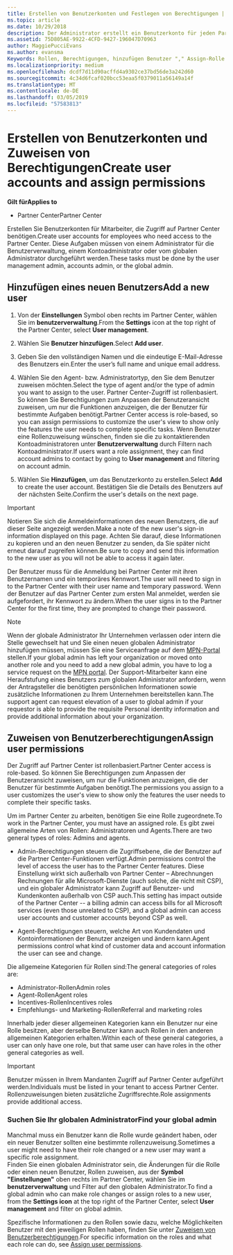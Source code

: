 ```yaml
---
title: Erstellen von Benutzerkonten und Festlegen von Berechtigungen | Partner Center
ms.topic: article
ms.date: 10/29/2018
description: Der Administrator erstellt ein Benutzerkonto für jeden Partnermitarbeiter, der Zugriff auf Partner Center benötigt.
ms.assetid: 75D805AE-9922-4CFD-9427-196047D70963
author: MaggiePucciEvans
ms.author: evansma
Keywords: Rollen, Berechtigungen, hinzufügen Benutzer "," Assign-Rolle "," Admin ","-agent
ms.localizationpriority: medium
ms.openlocfilehash: dcdf7d11d90acffd4a9302ce37bd56de3a242d60
ms.sourcegitcommit: 4c34d6fcaf020bcc53eaa5f0379011a56149a14f
ms.translationtype: MT
ms.contentlocale: de-DE
ms.lasthandoff: 03/05/2019
ms.locfileid: "57583813"
---
```

# <a name="create-user-accounts-and-assign-permissions"></a><span data-ttu-id="fe572-104">Erstellen von Benutzerkonten und Zuweisen von Berechtigungen</span><span class="sxs-lookup"><span data-stu-id="fe572-104">Create user accounts and assign permissions</span></span>

<span data-ttu-id="fe572-105">**Gilt für**</span><span class="sxs-lookup"><span data-stu-id="fe572-105">**Applies to**</span></span>

-  <span data-ttu-id="fe572-106">Partner Center</span><span class="sxs-lookup"><span data-stu-id="fe572-106">Partner Center</span></span>

<span data-ttu-id="fe572-107">Erstellen Sie Benutzerkonten für Mitarbeiter, die Zugriff auf Partner Center benötigen.</span><span class="sxs-lookup"><span data-stu-id="fe572-107">Create user accounts for employees who need access to the Partner Center.</span></span> <span data-ttu-id="fe572-108">Diese Aufgaben müssen von einem Administrator für die Benutzerverwaltung, einem Kontoadministrator oder vom globalen Administrator durchgeführt werden.</span><span class="sxs-lookup"><span data-stu-id="fe572-108">These tasks must be done by the user management admin, accounts admin, or the global admin.</span></span> 


## <a name="add-a-new-user"></a><span data-ttu-id="fe572-109">Hinzufügen eines neuen Benutzers</span><span class="sxs-lookup"><span data-stu-id="fe572-109">Add a new user</span></span>

1. <span data-ttu-id="fe572-110">Von der **Einstellungen** Symbol oben rechts im Partner Center, wählen Sie im **benutzerverwaltung**.</span><span class="sxs-lookup"><span data-stu-id="fe572-110">From the **Settings** icon at the top right of the Partner Center, select **User management**.</span></span>

2.  <span data-ttu-id="fe572-111">Wählen Sie **Benutzer hinzufügen**.</span><span class="sxs-lookup"><span data-stu-id="fe572-111">Select **Add user**.</span></span>

3.  <span data-ttu-id="fe572-112">Geben Sie den vollständigen Namen und die eindeutige E-Mail-Adresse des Benutzers ein.</span><span class="sxs-lookup"><span data-stu-id="fe572-112">Enter the user’s full name and unique email address.</span></span>

4.  <span data-ttu-id="fe572-113">Wählen Sie den Agent- bzw. Administratortyp, den Sie dem Benutzer zuweisen möchten.</span><span class="sxs-lookup"><span data-stu-id="fe572-113">Select the type of agent and/or the type of admin you want to assign to the user.</span></span> <span data-ttu-id="fe572-114">Partner Center-Zugriff ist rollenbasiert. So können Sie Berechtigungen zum Anpassen der Benutzeransicht zuweisen, um nur die Funktionen anzuzeigen, die der Benutzer für bestimmte Aufgaben benötigt.</span><span class="sxs-lookup"><span data-stu-id="fe572-114">Partner Center access is role-based, so you can assign permissions to customize the user's view to show only the features the user needs to complete specific tasks.</span></span>  <span data-ttu-id="fe572-115">Wenn Benutzer eine Rollenzuweisung wünschen, finden sie die zu kontaktierenden Kontoadministratoren unter **Benutzerverwaltung** durch Filtern nach Kontoadministrator.</span><span class="sxs-lookup"><span data-stu-id="fe572-115">If users want a role assignment, they can find account admins to contact by going to **User management** and filtering on account admin.</span></span>

5.  <span data-ttu-id="fe572-116">Wählen Sie **Hinzufügen**, um das Benutzerkonto zu erstellen.</span><span class="sxs-lookup"><span data-stu-id="fe572-116">Select **Add** to create the user account.</span></span> <span data-ttu-id="fe572-117">Bestätigen Sie die Details des Benutzers auf der nächsten Seite.</span><span class="sxs-lookup"><span data-stu-id="fe572-117">Confirm the user's details on the next page.</span></span>

> [!IMPORTANT]  
> <span data-ttu-id="fe572-118">Notieren Sie sich die Anmeldeinformationen des neuen Benutzers, die auf dieser Seite angezeigt werden.</span><span class="sxs-lookup"><span data-stu-id="fe572-118">Make a note of the new user's sign-in information displayed on this page.</span></span> <span data-ttu-id="fe572-119">Achten Sie darauf, diese Informationen zu kopieren und an den neuen Benutzer zu senden, da Sie später nicht erneut darauf zugreifen können.</span><span class="sxs-lookup"><span data-stu-id="fe572-119">Be sure to copy and send this information to the new user as you will not be able to access it again later.</span></span> 

<span data-ttu-id="fe572-120">Der Benutzer muss für die Anmeldung bei Partner Center mit ihren Benutzernamen und ein temporäres Kennwort.</span><span class="sxs-lookup"><span data-stu-id="fe572-120">The user will need to sign in to the Partner Center with their user name and temporary password.</span></span> <span data-ttu-id="fe572-121">Wenn der Benutzer auf das Partner Center zum ersten Mal anmeldet, werden sie aufgefordert, ihr Kennwort zu ändern.</span><span class="sxs-lookup"><span data-stu-id="fe572-121">When the user signs in to the Partner Center for the first time, they are prompted to change their password.</span></span> 

> [!NOTE]  
>  <span data-ttu-id="fe572-122">Wenn der globale Administrator Ihr Unternehmen verlassen oder intern die Stelle gewechselt hat und Sie einen neuen globalen Administrator hinzufügen müssen, müssen Sie eine Serviceanfrage auf dem [MPN-Portal](https://partner.microsoft.com/support) stellen.</span><span class="sxs-lookup"><span data-stu-id="fe572-122">If your global admin has left your organization or moved onto another role and you need to add a new global admin, you have to log a service request on the [MPN portal](https://partner.microsoft.com/support).</span></span> <span data-ttu-id="fe572-123">Der Support-Mitarbeiter kann eine Heraufstufung eines Benutzers zum globalen Administrator anfordern, wenn der Antragsteller die benötigten persönlichen Informationen sowie zusätzliche Informationen zu Ihrem Unternehmen bereitstellen kann.</span><span class="sxs-lookup"><span data-stu-id="fe572-123">The support agent can request elevation of a user to global admin if your requestor is able to provide the requisite Personal identity information and provide additional information about your organization.</span></span>

## <a name="assign-user-permissions"></a><span data-ttu-id="fe572-124">Zuweisen von Benutzerberechtigungen</span><span class="sxs-lookup"><span data-stu-id="fe572-124">Assign user permissions</span></span>

<span data-ttu-id="fe572-125">Der Zugriff auf Partner Center ist rollenbasiert.</span><span class="sxs-lookup"><span data-stu-id="fe572-125">Partner Center access is role-based.</span></span> <span data-ttu-id="fe572-126">So können Sie Berechtigungen zum Anpassen der Benutzeransicht zuweisen, um nur die Funktionen anzuzeigen, die der Benutzer für bestimmte Aufgaben benötigt.</span><span class="sxs-lookup"><span data-stu-id="fe572-126">The permissions you assign to a user customizes the user's view to show only the features the user needs to complete their specific tasks.</span></span> 

<span data-ttu-id="fe572-127">Um im Partner Center zu arbeiten, benötigen Sie eine Rolle zugeordnete.</span><span class="sxs-lookup"><span data-stu-id="fe572-127">To work in the Partner Center, you must have an assigned role.</span></span>  <span data-ttu-id="fe572-128">Es gibt zwei allgemeine Arten von Rollen: Administratoren und Agents.</span><span class="sxs-lookup"><span data-stu-id="fe572-128">There are two general types of roles: Admins and agents.</span></span>

- <span data-ttu-id="fe572-129">Admin-Berechtigungen steuern die Zugriffsebene, die der Benutzer auf die Partner Center-Funktionen verfügt.</span><span class="sxs-lookup"><span data-stu-id="fe572-129">Admin permissions control the level of access the user has to the Partner Center features.</span></span> <span data-ttu-id="fe572-130">Diese Einstellung wirkt sich außerhalb von Partner Center – Abrechnungen Rechnungen für alle Microsoft-Dienste (auch solche, die nicht mit CSP), und ein globaler Administrator kann Zugriff auf Benutzer- und Kundenkonten außerhalb von CSP auch.</span><span class="sxs-lookup"><span data-stu-id="fe572-130">This setting has impact outside of the Partner Center -- a billing admin can access bills for all Microsoft services (even those unrelated to CSP), and a global admin can access user accounts and customer accounts beyond CSP as well.</span></span>

- <span data-ttu-id="fe572-131">Agent-Berechtigungen steuern, welche Art von Kundendaten und Kontoinformationen der Benutzer anzeigen und ändern kann.</span><span class="sxs-lookup"><span data-stu-id="fe572-131">Agent permissions control what kind of customer data and account information the user can see and change.</span></span>
    
<span data-ttu-id="fe572-132">Die allgemeine Kategorien für Rollen sind:</span><span class="sxs-lookup"><span data-stu-id="fe572-132">The general categories of roles are:</span></span> 
- <span data-ttu-id="fe572-133">Administrator-Rollen</span><span class="sxs-lookup"><span data-stu-id="fe572-133">Admin roles</span></span>
- <span data-ttu-id="fe572-134">Agent-Rollen</span><span class="sxs-lookup"><span data-stu-id="fe572-134">Agent roles</span></span>
- <span data-ttu-id="fe572-135">Incentives-Rollen</span><span class="sxs-lookup"><span data-stu-id="fe572-135">Incentives roles</span></span>
- <span data-ttu-id="fe572-136">Empfehlungs- und Marketing-Rollen</span><span class="sxs-lookup"><span data-stu-id="fe572-136">Referral and marketing roles</span></span>


<span data-ttu-id="fe572-137">Innerhalb jeder dieser allgemeinen Kategorien kann ein Benutzer nur eine Rolle besitzen, aber derselbe Benutzer kann auch Rollen in den anderen allgemeinen Kategorien erhalten.</span><span class="sxs-lookup"><span data-stu-id="fe572-137">Within each of these general categories, a user can only have one role, but that same user can have roles in the other general categories as well.</span></span> 

>[!Important]
><span data-ttu-id="fe572-138">Benutzer müssen in Ihrem Mandanten Zugriff auf Partner Center aufgeführt werden.</span><span class="sxs-lookup"><span data-stu-id="fe572-138">Individuals must be listed in your tenant to access Partner Center.</span></span> <span data-ttu-id="fe572-139">Rollenzuweisungen bieten zusätzliche Zugriffsrechte.</span><span class="sxs-lookup"><span data-stu-id="fe572-139">Role assignments provide additional access.</span></span>


### <a name="find-your-global-admin"></a><span data-ttu-id="fe572-140">Suchen Sie Ihr globalen Administrator</span><span class="sxs-lookup"><span data-stu-id="fe572-140">Find your global admin</span></span>

<span data-ttu-id="fe572-141">Manchmal muss ein Benutzer kann die Rolle wurde geändert haben, oder ein neuer Benutzer sollten eine bestimmte rollenzuweisung.</span><span class="sxs-lookup"><span data-stu-id="fe572-141">Sometimes a user might need to have their role changed or a new user may want a specific role assignment.</span></span>  
<span data-ttu-id="fe572-142">Finden Sie einen globalen Administrator sein, die Änderungen für die Rolle oder einen neuen Benutzer, Rollen zuweisen, aus der **Symbol "Einstellungen"** oben rechts im Partner Center, wählen Sie im **benutzerverwaltung** und Filter auf den globalen Administrator.</span><span class="sxs-lookup"><span data-stu-id="fe572-142">To find a global admin who can make role changes or assign roles to a new user, from the **Settings icon** at the top right of the Partner Center, select **User management** and filter on global admin.</span></span> 

<span data-ttu-id="fe572-143">Spezifische Informationen zu den Rollen sowie dazu, welche Möglichkeiten Benutzer mit den jeweiligen Rollen haben, finden Sie unter [Zuweisen von Benutzerberechtigungen](permissions-overview.md).</span><span class="sxs-lookup"><span data-stu-id="fe572-143">For specific information on the roles and what each role can do, see [Assign user permissions](permissions-overview.md).</span></span>





